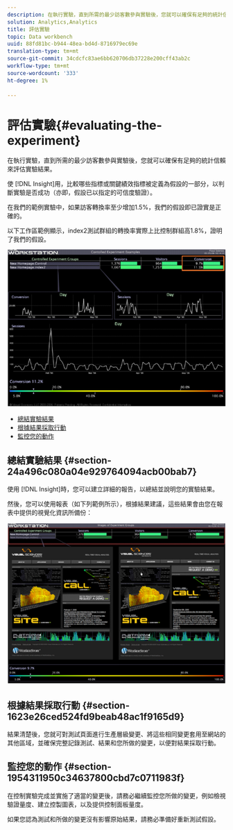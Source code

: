 ```yaml
---
description: 在執行實驗，直到所需的最少訪客數參與實驗後，您就可以確保有足夠的統計信賴來評估實驗結果。
solution: Analytics,Analytics
title: 評估實驗
topic: Data workbench
uuid: 88fd81bc-b944-48ea-bd4d-8716979ec69e
translation-type: tm+mt
source-git-commit: 34cdcfc83ae6bb620706db37228e200cff43ab2c
workflow-type: tm+mt
source-wordcount: '333'
ht-degree: 1%

---
```



# 評估實驗{#evaluating-the-experiment}

在執行實驗，直到所需的最少訪客數參與實驗後，您就可以確保有足夠的統計信賴來評估實驗結果。

使 [!DNL Insight]用，比較哪些指標或關鍵績效指標被定義為假設的一部分，以判斷實驗是否成功（亦即，假設已以指定的可信度驗證）。

在我們的範例實驗中，如果訪客轉換率至少增加1.5%，我們的假設即已證實是正確的。

以下工作區範例顯示，index2測試群組的轉換率實際上比控制群組高1.8%，證明了我們的假設。

![](assets/experimentresults.png)

* [總結實驗結果](../../../home/c-undst-ctrld-exp/c-vw-rslts/c-ev-exp.md#section-24a496c080a04e929764094acb00bab7)
* [根據結果採取行動](../../../home/c-undst-ctrld-exp/c-vw-rslts/c-ev-exp.md#section-1623e26ced524fd9beab48ac1f9165d9)
* [監控您的動作](../../../home/c-undst-ctrld-exp/c-vw-rslts/c-ev-exp.md#section-1954311950c34637800cbd7c0711983f)

## 總結實驗結果 {#section-24a496c080a04e929764094acb00bab7}

使用 [!DNL Insight]時，您可以建立詳細的報告，以總結並說明您的實驗結果。

然後，您可以使用報表（如下列範例所示），根據結果建議，這些結果會由您在報表中提供的視覺化資訊所備份：

![](assets/experimentresults2.png)

## 根據結果採取行動 {#section-1623e26ced524fd9beab48ac1f9165d9}

結果清楚後，您就可對測試頁面進行生產層級變更、將這些相同變更套用至網站的其他區域，並確保完整記錄測試、結果和您所做的變更，以便對結果採取行動。

## 監控您的動作 {#section-1954311950c34637800cbd7c0711983f}

在控制實驗完成並實施了適當的變更後，請務必繼續監控您所做的變更，例如檢視驗證量度、建立控製圖表，以及提供控制面板量度。

如果您認為測試和所做的變更沒有影響原始結果，請務必準備好重新測試假設。
